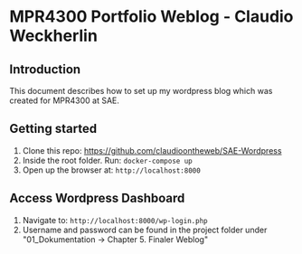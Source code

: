 # MPR4300 Portfolio Weblog - Claudio Weckherlin

## Introduction

This document describes how to set up my wordpress blog which was created for MPR4300 at SAE.

## Getting started

1. Clone this repo: https://github.com/claudioontheweb/SAE-Wordpress
2. Inside the root folder. Run: `docker-compose up`
3. Open up the browser at: `http://localhost:8000`

## Access Wordpress Dashboard

1. Navigate to: `http://localhost:8000/wp-login.php`
2. Username and password can be found in the project folder under "01_Dokumentation -> Chapter 5. Finaler Weblog"
